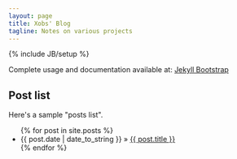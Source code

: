```yaml
---
layout: page
title: Xobs' Blog
tagline: Notes on various projects
---
```

{% include JB/setup %}

Complete usage and documentation available at: [Jekyll Bootstrap](http://jekyllbootstrap.com)

## Post list

Here's a sample "posts list".

<ul class="posts">
  {% for post in site.posts %}
    <li><span>{{ post.date | date_to_string }}</span> &raquo; <a href="{{ BASE_PATH }}{{ post.url }}">{{ post.title }}</a></li>
  {% endfor %}
</ul>

